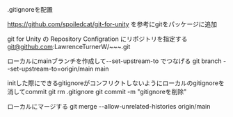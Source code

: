 .gitignoreを配置

https://github.com/spoiledcat/git-for-unity を参考にgitをパッケージに追加

git for Unity の Repository Configration にリポジトリを指定する
git@github.com:LawrenceTurnerW/~~~.git

ローカルにmainブランチを作成して--set-upstream-to でつなげる
git branch --set-upstream-to=origin/main main

initした際にできるgitignoreがコンフリクトしないようにローカルのgitignoreを消してcommit
git rm .gitignore
git commit -m "gitignoreを削除"

ローカルにマージする
git merge --allow-unrelated-histories origin/main
